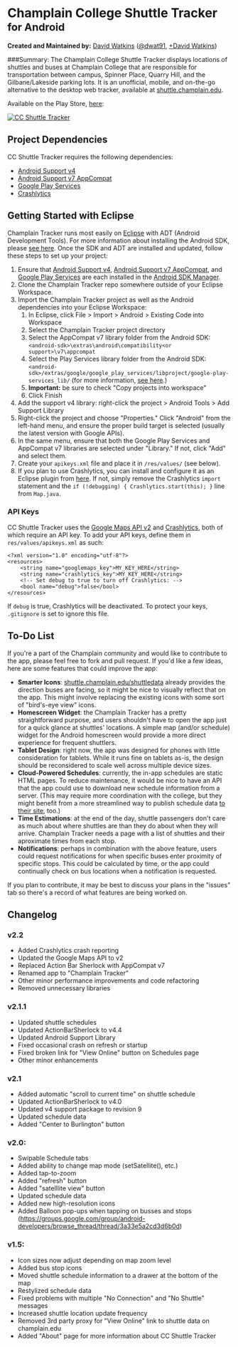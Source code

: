 # Champlain College Shuttle Tracker <sup>for Android</sup>

**Created and Maintained by:** [David Watkins](http://davidofwatkins.com/) ([@dwat91](https://twitter.com/dwat91), [+David Watkins](https://plus.google.com/104494880066441442910))

###Summary:
The Champlain College Shuttle Tracker displays locations of shuttles and buses at Champlain College that are responsible for transportation between campus, Spinner Place, Quarry Hill, and the Gilbane/Lakeside parking lots. It is an unofficial, mobile, and on-the-go alternative to the desktop web tracker, available at [shuttle.champlain.edu](http://shuttle.champlain.edu).

Available on the Play Store, [here](https://play.google.com/store/apps/details?id=dwat.ccshuttletracker):

[![CC Shuttle Tracker](https://developer.android.com/images/brand/en_generic_rgb_wo_45.png)](https://play.google.com/store/apps/details?id=dwat.ccshuttletracker)

## Project Dependencies

CC Shuttle Tracker requires the following dependencies:

* [Android Support v4](http://developer.android.com/tools/support-library/features.html#v4)
* [Android Support v7 AppCompat](http://developer.android.com/tools/support-library/features.html#v7-appcompat)
* [Google Play Services](https://developer.android.com/google/play-services/index.html?hl=en)
* [Crashlytics](https://www.crashlytics.com/)


## Getting Started with Eclipse

Champlain Tracker runs most easily on [Eclipse](https://www.eclipse.org/) with ADT (Android Development Tools). For more information about installing the Android SDK, please [see here](https://developer.android.com/sdk/installing/index.html). Once the SDK and ADT are installed and updated, follow these steps to set up your project:

1. Ensure that [Android Support v4](http://developer.android.com/tools/support-library/features.html#v4), [Android Support v7 AppCompat](http://developer.android.com/tools/support-library/features.html#v7-appcompat), and [Google Play Services](https://developer.android.com/google/play-services/index.html?hl=en) are each installed in the [Android SDK Manager](http://developer.android.com/tools/help/sdk-manager.html).
1. Clone the Champlain Tracker repo somewhere outside of your Eclipse Workspace.
1. Import the Champlain Tracker project as well as the Android dependencies into your Eclipse Workspace:
	1. In Eclipse, click File > Import > Android > Existing Code into Workspace
	1. Select the Champlain Tracker project directory
	1. Select the AppCompat v7 library folder from the Android SDK: `<android-sdk>\extras\android\compatibility<or support>\v7\appcompat`
	1. Select the Play Services library folder from the Android SDK: `<android-sdk>/extras/google/google_play_services/libproject/google-play-services_lib/` (for more information, [see here](http://developer.android.com/google/play-services/setup.html).)
	1. **Important:** be sure to check "Copy projects into workspace"
	1. Click Finish
1. Add the support v4 library: right-click the project > Android Tools > Add Support Library
1. Right-click the project and choose "Properties." Click "Android" from the left-hand menu, and ensure the proper build target is selected (usually the latest version with Google APIs).
1. In the same menu, ensure that both the Google Play Services and AppCompat v7 libraries are selected under "Library." If not, click "Add" and select them.
1. Create your `apikeys.xml` file and place it in `/res/values/` (see below).
1. If you plan to use Crashlytics, you can install and configure it as an Eclipse plugin from [here](https://www.crashlytics.com/onboard). If not, simply remove the Crashlytics `import` statement and the `if (!debugging) { Crashlytics.start(this); }` line from `Map.java`.

### API Keys

CC Shuttle Tracker uses the [Google Maps API v2](https://developers.google.com/maps/documentation/android/) and [Crashlytics](https://www.crashlytics.com/), both of which require an API key. To add your API keys, define them in `res/values/apikeys.xml` as such:

	<?xml version="1.0" encoding="utf-8"?>
	<resources>
	    <string name="googlemaps_key">MY_KEY_HERE</string>
	    <string name="crashlytics_key">MY_KEY_HERE</string>
	    <!-- Set debug to true to turn off Crashlytics: -->
    	<bool name="debug">false</bool>
	</resources>

If `debug` is true, Crashlytics will be deactivated. To protect your keys, `.gitignore` is set to ignore this file.

## To-Do List

If you're a part of the Champlain community and would like to contribute to the app, please feel free to fork and pull request. If you'd like a few ideas, here are some features that could improve the app:

- **Smarter Icons**: [shuttle.champlain.edu/shuttledata](http://shuttle.champlain.edu/shuttledata) already provides the direction buses are facing, so it might be nice to visually reflect that on the app. This might involve replacing the existing icons with some sort of "bird's-eye view" icons.
- **Homescreen Widget**: the Champlain Tracker has a pretty straightforward purpose, and users shouldn't have to open the app just for a quick glance at shuttles' locations. A simple map (and/or schedule) widget for the Android homescreen would provide a more direct experience for frequent shuttlers.
- **Tablet Design**: right now, the app was designed for phones with little consideration for tablets. While it runs fine on tablets as-is, the design should be reconsidered to scale well across multiple device sizes.
- **Cloud-Powered Schedules**: currently, the in-app schedules are static HTML pages. To reduce maintenance, it would be nice to have an API that the app could use to download new schedule information from a server. (This may require more coordination with the college, but they might benefit from a more streamlined way to publish schedule data [to their site](http://www.champlain.edu/current-students/campus-services/transportation-and-parking/transportation-services-and-shuttle/shuttle), too.)
- **Time Estimations**: at the end of the day, shuttle passengers don't care as much about where shuttles are than they do about when they will arrive. Champlain Tracker needs a page with a list of shuttles and their aproximate times from each stop.
- **Notifications**: perhaps in combination with the above feature, users could request notifications for when specific buses enter proximity of specific stops. This could be calculated by time, or the app could continually check on bus locations when a notification is requested.

If you plan to contribute, it may be best to discuss your plans in the "issues" tab so there's a record of what features are being worked on.

## Changelog

### v2.2

- Added Crashlytics crash reporting
- Updated the Google Maps API to v2
- Replaced Action Bar Sherlock with AppCompat v7
- Renamed app to "Champlain Tracker"
- Other minor performance improvements and code refactoring
- Removed unnecessary libraries

### v2.1.1

- Updated shuttle schedules
- Updated ActionBarSherlock to v4.4
- Updated Android Support Library
- Fixed occasional crash on refresh or startup
- Fixed broken link for "View Online" button on Schedules page
- Other minor enhancements

### v2.1

- Added automatic "scroll to current time" on shuttle schedule
- Updated ActionBarSherlock to v4.0
- Updated v4 support package to revision 9
- Updated schedule data
- Added "Center to Burlington" button

### v2.0:

- Swipable Schedule tabs
- Added ability to change map mode (setSatellite(), etc.)
- Added tap-to-zoom
- Added "refresh" button
- Added "satelllite view" button
- Updated schedule data
- Added new high-resolution icons
- Added Balloon pop-ups when tapping on busses and stops (https://groups.google.com/group/android-developers/browse_thread/thread/3a33e5a2cd3d6b0d)

### v1.5:

- Icon sizes now adjust depending on map zoom level
- Added bus stop icons
- Moved shuttle schedule information to a drawer at the bottom of the map
- Restylized schedule data
- Fixed problems with multiple "No Connection" and "No Shuttle" messages
- Increased shuttle location update frequency
- Removed 3rd party proxy for "View Online" link to shuttle data on champlain.edu
- Added "About" page for more information about CC Shuttle Tracker
